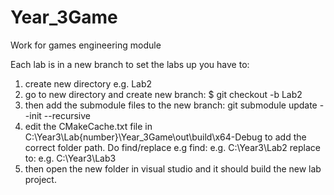 # Year_3Game
Work for games engineering module

Each lab is in a new branch to set the labs up you have to:

1. create new directory e.g. Lab2
2. go to new directory and create new branch: $ git checkout -b Lab2
3. then add the submodule files to the new branch:  git submodule update --init --recursive
4. edit the CMakeCache.txt file in C:\Year3\Lab{number}\Year_3Game\out\build\x64-Debug to add the correct folder path. Do find/replace e.g
	find: e.g. C:\Year3\Lab2
	replace to: e.g. C:\Year3\Lab3
5. then open the new folder in visual studio and it should build the new lab project.
